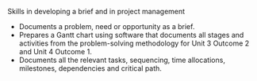 Skills in developing a brief and in project management
- Documents a problem, need or opportunity as a brief.
- Prepares a Gantt chart using software that documents all stages and activities from the problem-solving methodology for Unit 3 Outcome 2 and Unit 4 Outcome 1.
- Documents all the relevant tasks, sequencing, time allocations, milestones, dependencies and critical path.